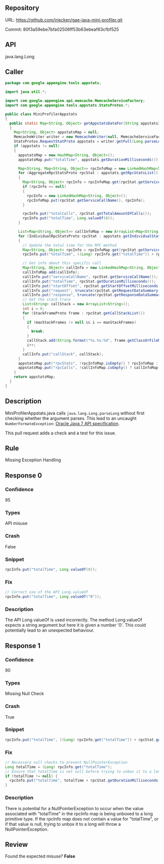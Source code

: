 ## Repository

URL: https://github.com/jriecken/gae-java-mini-profiler.git

Commit: 80f3a59ebe7bfa02506ff53b63ebeaf63cfbf525

## API

java.lang.Long

## Caller

```java
package com.google.appengine.tools.appstats;

import java.util.*;

import com.google.appengine.api.memcache.MemcacheServiceFactory;
import com.google.appengine.tools.appstats.StatsProtos.*;

public class MiniProfilerAppstats
{
  public static Map<String, Object> getAppstatsDataFor(String appstatsId, Integer maxStackFrames)
  {
    Map<String, Object> appstatsMap = null;
    MemcacheWriter writer = new MemcacheWriter(null, MemcacheServiceFactory.getMemcacheService("__appstats__"));
    StatsProtos.RequestStatProto appstats = writer.getFull(Long.parseLong(appstatsId));
    if (appstats != null)
    {
      appstatsMap = new HashMap<String, Object>();
      appstatsMap.put("totalTime", appstats.getDurationMilliseconds());

      Map<String, Map<String, Object>> rpcInfoMap = new LinkedHashMap<String, Map<String, Object>>();
      for (AggregateRpcStatsProto rpcStat : appstats.getRpcStatsList())
      {
        Map<String, Object> rpcInfo = rpcInfoMap.get(rpcStat.getServiceCallName());
        if (rpcInfo == null)
        {
          rpcInfo = new LinkedHashMap<String, Object>();
          rpcInfoMap.put(rpcStat.getServiceCallName(), rpcInfo);
        }

        rpcInfo.put("totalCalls", rpcStat.getTotalAmountOfCalls());
        rpcInfo.put("totalTime", Long.valueOf(0));
      }

      List<Map<String, Object>> callInfoMap = new ArrayList<Map<String, Object>>();
      for (IndividualRpcStatsProto rpcStat : appstats.getIndividualStatsList())
      {
        // Update the total time for the RPC method
        Map<String, Object> rpcInfo = rpcInfoMap.get(rpcStat.getServiceCallName());
        rpcInfo.put("totalTime", ((Long) rpcInfo.get("totalTime")) + rpcStat.getDurationMilliseconds());

        // Get info about this specific call
        Map<String, Object> callInfo = new LinkedHashMap<String, Object>();
        callInfoMap.add(callInfo);
        callInfo.put("serviceCallName", rpcStat.getServiceCallName());
        callInfo.put("totalTime", rpcStat.getDurationMilliseconds());
        callInfo.put("startOffset", rpcStat.getStartOffsetMilliseconds());
        callInfo.put("request", truncate(rpcStat.getRequestDataSummary(), 100));
        callInfo.put("response", truncate(rpcStat.getResponseDataSummary(), 100));
        // Get the stack trace
        List<String> callStack = new ArrayList<String>();
        int i = 0;
        for (StackFrameProto frame : rpcStat.getCallStackList())
        {
          if (maxStackFrames != null && i == maxStackFrames)
          {
            break;
          }
          callStack.add(String.format("%s.%s:%d", frame.getClassOrFileName(), frame.getFunctionName(), frame.getLineNumber()));
          i++;
        }
        callInfo.put("callStack", callStack);
      }
      appstatsMap.put("rpcStats", !rpcInfoMap.isEmpty() ? rpcInfoMap : null);
      appstatsMap.put("rpcCalls", !callInfoMap.isEmpty() ? callInfoMap : null);
    }
    return appstatsMap;
  }
}

```

## Description

MiniProfilerAppstats.java calls `java.lang.Long.parseLong` without first
checking whether the argument parses. This lead to an uncaught `NumberFormateException`:
[Oracle Java 7 API specification](http://docs.oracle.com/javase/7/docs/api/java/lang/Long.html#parseLong%28java.lang.String,%20int%29).

This pull request adds a check and a test for this issue.


## Rule

Missing Exception Handling

## Response 0

### Confidence

95

### Types

API misuse

### Crash

False

### Snippet

```java
rpcInfo.put("totalTime", Long.valueOf(0));
```

### Fix

```java
// Correct use of the API Long.valueOf
rpcInfo.put("totalTime", Long.valueOf("0"));
```

### Description

The API Long.valueOf is used incorrectly. The method Long.valueOf expects a string argument but here it is given a number '0'. This could potentially lead to an unexpected behaviour.

## Response 1

### Confidence

90

### Types

Missing Null Check

### Crash

True

### Snippet

```java
rpcInfo.put("totalTime", ((Long) rpcInfo.get("totalTime")) + rpcStat.getDurationMilliseconds());
```

### Fix

```java
// Necessary null checks to prevent NullPointerException
Long totalTime = (Long) rpcInfo.get("totalTime");
// Ensure that totalTime is not null before trying to unbox it to a long
if (totalTime != null) {
  rpcInfo.put("totalTime", totalTime + rpcStat.getDurationMilliseconds());
}
```

### Description

There is potential for a NullPointerException to occur when the value associated with "totalTime" in the rpcInfo map is being unboxed to a long primitive type. If the rpcInfo map does not contain a value for "totalTime", or if that value is null, trying to unbox it to a long will throw a NullPointerException.

## Review

Found the expected misuse? **False**

